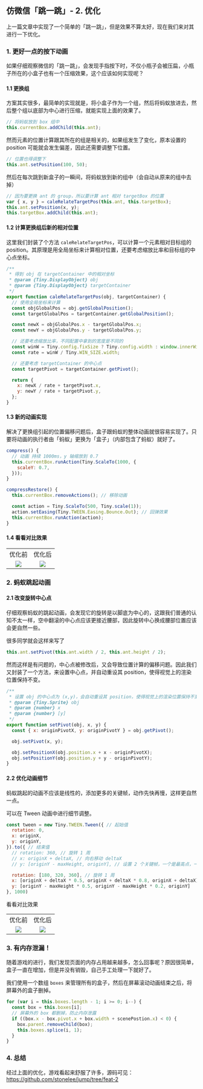 ## 仿微信「跳一跳」- 2. 优化

上一篇文章中实现了一个简单的「跳一跳」，但是效果不算太好，现在我们来对其进行一下优化。

### 1. 更好一点的按下动画

如果仔细观察微信的「跳一跳」，会发现手指按下时，不仅小瓶子会被压扁，小瓶子所在的小盒子也有一个压缩效果，这个应该如何实现呢？

#### 1.1 更换组

方案其实很多，最简单的实现就是，将小盒子作为一个组，然后将蚂蚁放进去，然后整个组以底部为中心进行压缩，就能实现上面的效果了。

```js
// 将蚂蚁放到 box 组中
this.currentBox.addChild(this.ant);
```

然而元素的位置计算跟其所在的组是相关的，如果组发生了变化，原本设置的 position 可能就会发生偏差，因此还需要调整下位置。
```js
// 位置也得调整下
this.ant.setPosition(100, 50);
```

然后在每次跳到新盒子的一瞬间，将蚂蚁放到新的组中（会自动从原来的组中去掉）
```js
// 因为要更换 ant 的 group，所以要计算 ant 相对 targetBox 的位置
var { x, y } = caleRelateTargetPos(this.ant, this.targetBox);
this.ant.setPosition(x, y);
this.targetBox.addChild(this.ant);
```

#### 1.2 计算更换组后新的相对位置

这里我们封装了个方法 `caleRelateTargetPos`，可以计算一个元素相对目标组的 position。其原理是用全局坐标来计算相对位置，还要考虑缩放比率和目标组的中心点坐标。
```js
/**
 * 得到 obj 在 targetContainer 中的相对坐标
 * @param {Tiny.DisplayObject} obj
 * @param {Tiny.DisplayObject} targetContainer
 */
export function caleRelateTargetPos(obj, targetContainer) {
  // 使用全局坐标来计算
  const objGlobalPos = obj.getGlobalPosition();
  const targetGlobalPos = targetContainer.getGlobalPosition();

  const newX = objGlobalPos.x - targetGlobalPos.x;
  const newY = objGlobalPos.y - targetGlobalPos.y;

  // 还要考虑缩放比率，不同配置中拿到的宽度是不同的
  const winW = Tiny.config.fixSize ? Tiny.config.width : window.innerWidth;
  const rate = winW / Tiny.WIN_SIZE.width;

  // 还要考虑 targetContainer 的中心点
  const targetPivot = targetContainer.getPivot();

  return {
    x: newX / rate + targetPivot.x,
    y: newY / rate + targetPivot.y,
  };
}
```

#### 1.3 新的动画实现

解决了更换组引起的位置偏移问题后，盒子跟蚂蚁的整体动画就很容易实现了。只要将动画的执行者由「蚂蚁」更换为「盒子」（内部包含了蚂蚁）就好了。
```js
compress() {
  // 动画 持续 1000ms，y 轴缩放到 0.7
  this.currentBox.runAction(Tiny.ScaleTo(1000, {
    scaleY: 0.7,
  }));
}

compressRestore() {
  this.currentBox.removeActions(); // 移除动画

  const action = Tiny.ScaleTo(500, Tiny.scale(1));
  action.setEasing(Tiny.TWEEN.Easing.Bounce.Out); // 回弹效果
  this.currentBox.runAction(action);
}
```

#### 1.4 看看对比效果

<table style="text-align: center;">
  <tr>
    <td>优化前</td>
    <td>优化后</td>
  </tr>
  <tr>
    <td style="border: 0"><img src="https://gw.alipayobjects.com/zos/rmsportal/uVyiTmzknfjwHESGNYOp.gif" /></td>
    <td  style="border: 0"><img src="https://gw.alipayobjects.com/zos/rmsportal/xbJPJwkWJuxSnvdOaCBA.gif" /></td>
    </tr>
</table>

### 2. 蚂蚁跳起动画

#### 2.1 改变旋转中心点

仔细观察蚂蚁的跳起动画，会发现它的旋转是以脚底为中心的，这跟我们普通的认知不太一样，空中翻滚的中心点应该更接近腰部，因此旋转中心换成腰部位置应该会更自然一些。

很多同学就会这样来写了
```js
this.ant.setPivot(this.ant.width / 2, this.ant.height / 2);
```

然而这样是有问题的，中心点被修改后，又会导致位置计算的偏移问题。因此我们又封装了一个方法，来设置中心点，并自动重设其 position，使得视觉上的渲染位置保持不变。

```js
/**
 * 设置 obj 的中心点为 (x,y)，会自动重设其 position，使得视觉上的渲染位置保持不变
 * @param {Tiny.Sprite} obj
 * @param {number} x
 * @param {number} [y]
 */
export function setPivot(obj, x, y) {
  const { x: originPivotX, y: originPivotY } = obj.getPivot();

  obj.setPivot(x, y);

  obj.setPositionX(obj.position.x + x - originPivotX);
  obj.setPositionY(obj.position.y + y - originPivotY);
}
```

#### 2.2 优化动画细节
蚂蚁跳起的动画不应该是线性的，添加更多的关键帧，动作先快再慢，这样更自然一点。

可以在 Tween 动画中进行细节调整。

```js
const tween = new Tiny.TWEEN.Tween({ // 起始值
  rotation: 0,
  x: originX,
  y: originY,
}).to({ // 结束值
  // rotation: 360, // 旋转 1 周
  // x: originX + deltaX, // 向右移动 deltaX
  // y: [originY - maxHeight, originY], // 设置 2 个关键帧，一个是最高点，一个是最终点。效果就是蚂蚁跳起来然后落下

  rotation: [180, 320, 360], // 旋转 1 周
  x: [originX + deltaX * 0.5, originX + deltaX * 0.8, originX + deltaX], // 向右移动 deltaX
  y: [originY - maxHeight * 0.5, originY - maxHeight * 0.2, originY]
}, 1000)
```


看看对比效果

<table style="text-align: center;">
  <tr>
    <td>优化前</td>
    <td>优化后</td>
  </tr>
  <tr>
    <td style="border: 0"><img src="https://gw.alipayobjects.com/zos/rmsportal/zIBpjVgDeKtURMdHYhrT.gif" /></td>
    <td  style="border: 0"><img src="https://gw.alipayobjects.com/zos/rmsportal/bIFyCJSgEoBavqpaWCEu.gif" /></td>
    </tr>
</table>


### 3. 有内存泄漏！

随着游戏的进行，我们发现页面的内存占用越来越多，怎么回事呢？原因很简单，盒子一直在增加，但是并没有销毁，自己手工处理一下就好了。

我们使用一个数组 `boxes` 来管理所有的盒子，然后在屏幕滚动动画结束之后，将屏幕外的盒子删掉。

```js
for (var i = this.boxes.length - 1; i >= 0; i--) {
  const box = this.boxes[i];
  // 屏幕外的 box 都删掉，防止内存泄露
  if ((box.x - box.pivot.x + box.width + scenePostion.x) < 0) {
    box.parent.removeChild(box);
    this.boxes.splice(i, 1);
  }
}
```

### 4. 总结

经过上面的优化，游戏看起来舒服了许多，源码可见：
https://github.com/stonelee/jump/tree/feat-2
